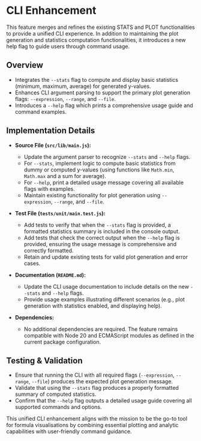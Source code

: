 # CLI Enhancement

This feature merges and refines the existing STATS and PLOT functionalities to provide a unified CLI experience. In addition to maintaining the plot generation and statistics computation functionalities, it introduces a new help flag to guide users through command usage.

## Overview

- Integrates the `--stats` flag to compute and display basic statistics (minimum, maximum, average) for generated y-values.
- Enhances CLI argument parsing to support the primary plot generation flags: `--expression`, `--range`, and `--file`.
- Introduces a `--help` flag which prints a comprehensive usage guide and command examples.

## Implementation Details

- **Source File (`src/lib/main.js`):**
  - Update the argument parser to recognize `--stats` and `--help` flags.
  - For `--stats`, implement logic to compute basic statistics from dummy or computed y-values (using functions like `Math.min`, `Math.max` and a sum for average).
  - For `--help`, print a detailed usage message covering all available flags with examples.
  - Maintain existing functionality for plot generation using `--expression`, `--range`, and `--file`.

- **Test File (`tests/unit/main.test.js`):**
  - Add tests to verify that when the `--stats` flag is provided, a formatted statistics summary is included in the console output.
  - Add tests that check the correct output when the `--help` flag is provided, ensuring the usage message is comprehensive and correctly formatted.
  - Retain and update existing tests for valid plot generation and error cases.

- **Documentation (`README.md`):**
  - Update the CLI usage documentation to include details on the new `--stats` and `--help` flags.
  - Provide usage examples illustrating different scenarios (e.g., plot generation with statistics enabled, and displaying help).

- **Dependencies:**
  - No additional dependencies are required. The feature remains compatible with Node 20 and ECMAScript modules as defined in the current package configuration.

## Testing & Validation

- Ensure that running the CLI with all required flags (`--expression`, `--range`, `--file`) produces the expected plot generation message.
- Validate that using the `--stats` flag produces a properly formatted summary of computed statistics.
- Confirm that the `--help` flag outputs a detailed usage guide covering all supported commands and options.

This unified CLI enhancement aligns with the mission to be the go-to tool for formula visualisations by combining essential plotting and analytic capabilities with user-friendly command guidance.